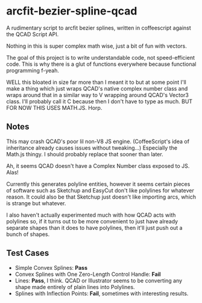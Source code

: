 arcfit-bezier-spline-qcad
=========================

A rudimentary script to arcfit bezier splines, written in coffeescript against the QCAD Script API.

Nothing in this is super complex math wise, just a bit of fun with vectors.

The goal of this project is to write understandable code, not speed-efficient code.  This is why there is a glut of functions everywhere because functional programming f-yeah.

WELL this bloated in size far more than I meant it to but at some point I'll make a thing which just wraps QCAD's native complex number class and wraps around that in a similar way to V wrapping around QCAD's Vector3 class.  I'll probably call it C because then I don't have to type as much.  BUT FOR NOW THIS USES MATH.JS.  Horp.

Notes
-----

This may crash QCAD's poor lil non-V8 JS engine.  (CoffeeScript's idea of inheritance already causes issues without tweaking...)  Especially the Math.js thingy.  I should probably replace that sooner than later.

Ah, it seems QCAD doesn't have a Complex Number class exposed to JS.  Alas!

Currently this generates polyline entities, however it seems certain pieces of software such as Sketchup and EasyCut don't like polylines for whatever reason.  It could also be that Sketchup just doesn't like importing arcs, which is strange but whatever.

I also haven't actually experimented much with how QCAD acts with polylines so, if it turns out to be more convenient to just have already separate shapes than it does to have polylines, then it'll just push out a bunch of shapes.

Test Cases
----------

- Simple Convex Splines: __Pass__
- Convex Splines with One Zero-Length Control Handle: __Fail__
- Lines: __Pass__, I think.  QCAD or Illustrator seems to be converting any shape made entirely of plain lines into Polylines.
- Splines with Inflection Points: __Fail__, sometimes with interesting results.
